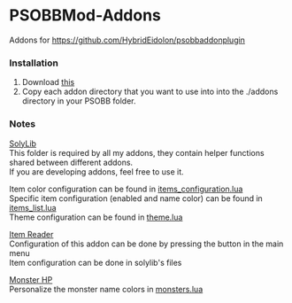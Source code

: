 # PSOBBMod-Addons
Addons for https://github.com/HybridEidolon/psobbaddonplugin

### Installation  
1. Download [this](https://github.com/Solybum/PSOBBMod-Addons/archive/master.zip)
2. Copy each addon directory that you want to use into into the ./addons directory in your PSOBB folder.

### Notes  
[SolyLib](https://github.com/Solybum/PSOBBMod-Addons/tree/master/solylib)  
This folder is required by all my addons, they contain helper functions shared between different addons.  
If you are developing addons, feel free to use it.  
  
Item color configuration can be found in [items_configuration.lua](https://github.com/Solybum/PSOBBMod-Addons/blob/master/solylib/items/items_configuration.lua)  
Specific item configuration (enabled and name color) can be found in [items_list.lua](https://github.com/Solybum/PSOBBMod-Addons/blob/master/solylib/items/items_list.lua)  
Theme configuration can be found in [theme.lua](https://github.com/Solybum/PSOBBMod-Addons/blob/master/solylib/theme.lua)  
  
[Item Reader](https://github.com/Solybum/PSOBBMod-Addons/tree/master/Item%20Reader)  
Configuration of this addon can be done by pressing the button in the main menu  
Item configuration can be done in solylib's files  
  
[Monster HP](https://github.com/Solybum/PSOBBMod-Addons/tree/master/Monster%20HP)  
Personalize the monster name colors in [monsters.lua](https://github.com/Solybum/PSOBBMod-Addons/blob/master/Monster%20HP/monsters.lua)  

